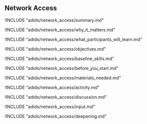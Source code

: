 
##  Network Access

<!-- ![](content/images/network_access.png "") -->

!INCLUDE "adids/network_access/summary.md"

<!-- Why The Topic Matters -->

!INCLUDE "adids/network_access/why_it_matters.md"

<!--  What Participants Will Learn -->

!INCLUDE "adids/network_access/what_participants_will_learn.md"

<!-- Objectives {.sidebar} -->

!INCLUDE "adids/network_access/objectives.md"

<!-- Baseline Skills -->

!INCLUDE "adids/network_access/baseline_skills.md"

<!-- Before you Start -->

!INCLUDE "adids/network_access/before_you_start.md"

<!-- Materials Needed [stub] -->

!INCLUDE "adids/network_access/materials_needed.md"

<!--Activity [stub] {.activity} -->

!INCLUDE "adids/network_access/activity.md"

<!--Discussion [stub] -->

!INCLUDE "adids/network_access/discussion.md"

<!-- Input -->

!INCLUDE "adids/network_access/input.md"

<!-- Deepening -->

!INCLUDE "adids/network_access/deepening.md"

<!--Synthesis [stub] {.synthesis} -->

